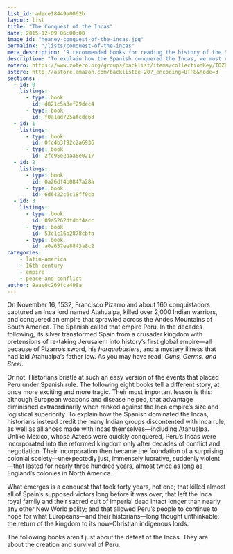 ```yaml
---
list_id: adece18449a0062b
layout: list
title: "The Conquest of the Incas"
date: 2015-12-09 06:00:00
image_id: "heaney-conquest-of-the-incas.jpg"
permalink: "/lists/conquest-of-the-incas"
meta_description: '9 recommended books for reading the history of the Spanish conquest of the Incas from historian Christopher Heaney'
description: "To explain how the Spanish conquered the Incas, we must credit the alliances made with the many Indian groups discontented with Inca rule, as well as alliances made with Incas themselves, including Atahualpa. Those alliances then became the foundation of an incredible colonial society, surprisingly just, suddenly violent, that lasted for nearly three hundred years—almost twice as long as England’s colonies in North America."
zotero: https://www.zotero.org/groups/backlist/items/collectionKey/TQZ8BGPU
astore: http://astore.amazon.com/backlist0e-20?_encoding=UTF8&node=3
sections:
  - id: 0
    listings:
      - type: book
        id: d821c5a3ef29dec4
      - type: book
        id: f0a1ad725afcde63
  - id: 1
    listings:
      - type: book
        id: 0fc4b3f92c2a6936
      - type: book
        id: 2fc95e2aaa5e0217
  - id: 2
    listings:
      - type: book
        id: 0a26df4b0847a28a
      - type: book
        id: 6d6422c6c18ff0cb
  - id: 3
    listings:
      - type: book
        id: 09a5262dfddf4acc
      - type: book
        id: 53c1c16b2878cbfa
      - type: book
        id: a0a657ee8843a8c2
categories:
    - latin-america
    - 16th-century
    - empire
    - peace-and-conflict
author: 9aae0c269fca498a
---
```


On November 16, 1532, Francisco Pizarro and about 160 conquistadors captured an Inca lord named Atahualpa, killed over 2,000 Indian warriors, and conquered an empire that sprawled across the Andes Mountains of South America. The Spanish called that empire Peru. In the decades following, its silver transformed Spain from a crusader kingdom with pretensions of re-taking Jerusalem into history’s first global empire—all because of Pizarro’s sword, his _harquebusiers_, and a mystery illness that had laid Atahualpa’s father low. As you may have read: _Guns, Germs, and Steel_.

Or not. Historians bristle at such an easy version of the events that placed Peru under Spanish rule. The following eight books tell a different story, at once more exciting and more tragic. Their most important lesson is this: although European weapons and disease helped, that advantage diminished extraordinarily when ranked against the Inca empire’s size and logistical superiority. To explain how the Spanish dominated the Incas, historians instead credit the many Indian groups discontented with Inca rule, as well as alliances made with Incas themselves—including Atahualpa. Unlike Mexico, whose Aztecs were quickly conquered, Peru’s Incas were incorporated into the reformed kingdom only after decades of conflict and negotiation. Their incorporation then became the foundation of a surprising colonial society—unexpectedly just, immensely lucrative, suddenly violent—that lasted for nearly three hundred years, almost twice as long as England’s colonies in North America.

What emerges is a conquest that took forty years, not one; that killed almost all of Spain’s supposed victors long before it was over; that left the Inca royal family and their sacred cult of imperial dead intact longer than nearly any other New World polity; and that allowed Peru’s people to continue to hope for what Europeans—and their historians—long thought unthinkable: the return of the kingdom to its now-Christian indigenous lords.

The following books aren’t just about the defeat of the Incas. They are about the creation and survival of Peru.
